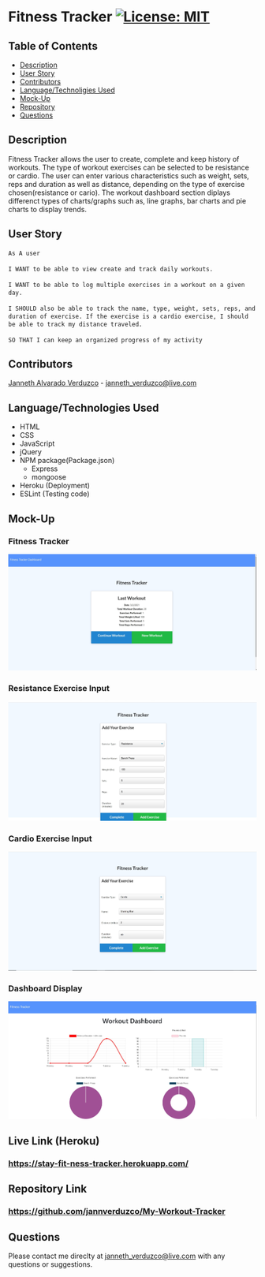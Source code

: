 # Fitness Tracker [![License: MIT](https://img.shields.io/badge/License-MIT-yellow.svg)](https://opensource.org/licenses/MIT)

## Table of Contents
  * [Description](#Description)
  * [User Story](#User-Story)
  * [Contributors](#Contributors)
  * [Language/Technoligies Used](#Language/Technologies-Used)
  * [Mock-Up](#Mock-Up)    
  * [Repository](#Repository-Link)
  * [Questions](#Questions)


## Description 
Fitness Tracker allows the user to create, complete and keep history of workouts. The type of workout exercises can be selected to be resistance or cardio. The user can enter various characteristics such as weight, sets, reps and duration as well as distance, depending on the type of exercise chosen(resistance or cario). The workout dashboard section diplays differenct types of charts/graphs such as, line graphs, bar charts and pie charts to display trends.


## User Story
```
As A user

I WANT to be able to view create and track daily workouts. 

I WANT to be able to log multiple exercises in a workout on a given day. 

I SHOULD also be able to track the name, type, weight, sets, reps, and duration of exercise. If the exercise is a cardio exercise, I should be able to track my distance traveled.

SO THAT I can keep an organized progress of my activity
```
## Contributors
 [Janneth Alvarado Verduzco](https://github.com/jannverduzco) - janneth_verduzco@live.com


## Language/Technologies Used
* HTML
* CSS
* JavaScript
* jQuery
* NPM package(Package.json)
   * Express
   * mongoose
* Heroku (Deployment)
* ESLint (Testing code)

## Mock-Up 

### Fitness Tracker
![GitHub Logo](images/mainDisplay.jpg)

### Resistance Exercise Input
![GitHub Logo](images/resistanceInput.jpg)

### Cardio Exercise Input
![GitHub Logo](images/cardioInput.jpg)

### Dashboard Display
![GitHub Logo](images/dashboard.jpg)


## Live Link (Heroku)
### https://stay-fit-ness-tracker.herokuapp.com/

## Repository Link
### https://github.com/jannverduzco/My-Workout-Tracker

 ## Questions
 Please contact me direclty at [janneth_verduzco@live.com](janneth_verduzco@live.com) with any questions or suggestions.